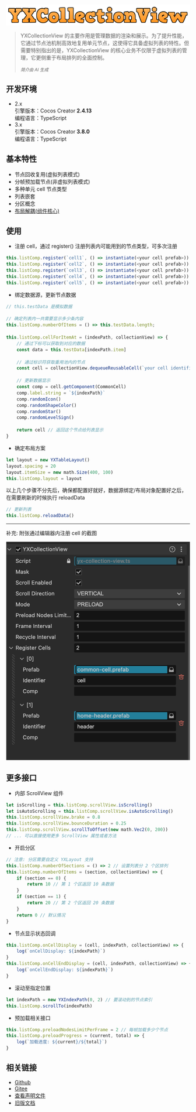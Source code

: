 ![title.png](./doc/imgs/title.png)


> YXCollectionView 的主要作用是管理数据的渲染和展示。为了提升性能，它通过节点池机制高效地复用单元节点，这使得它具备虚拟列表的特性。但需要特别指出的是，YXCollectionView 的核心业务不仅限于虚拟列表的管理，它更侧重于布局排列的全面控制。  
> 
> *<small>简介由 AI 生成</small>*
> 

## 开发环境
* 2.x  
    引擎版本：Cocos Creator **2.4.13**  
    编程语言：TypeScript
* 3.x  
    引擎版本：Cocos Creator **3.8.0**  
    编程语言：TypeScript  

## 基本特性  

* 节点回收复用(虚拟列表模式)  
* 分帧预加载节点(非虚拟列表模式)  
* 多种单元 cell 节点类型  
* 列表嵌套  
* 分区概念  
* [布局解耦(组件核心)](./doc/md/layout.md)  

## 使用  

* 注册 cell，通过 register() 注册列表内可能用到的节点类型，可多次注册    

```ts
this.listComp.register(`cell1`, () => instantiate(<your cell prefab>))
this.listComp.register(`cell2`, () => instantiate(<your cell prefab>))
this.listComp.register(`cell3`, () => instantiate(<your cell prefab>))
this.listComp.register(`cell4`, () => instantiate(<your cell prefab>))
this.listComp.register(`cell5`, () => instantiate(<your cell prefab>))
```

* 绑定数据源，更新节点数据   

```ts
// this.testData 是模拟数据  

// 确定列表内一共需要显示多少条内容   
this.listComp.numberOfItems = () => this.testData.length;

this.listComp.cellForItemAt = (indexPath, collectionView) => {
    // 通过下标可以获取到对应的数据
    const data = this.testData[indexPath.item]

    // 通过标识符获取重用池内的节点
    const cell = collectionView.dequeueReusableCell(`your cell identifier`)

    // 更新数据显示
    const comp = cell.getComponent(CommonCell)
    comp.label.string = `${indexPath}`
    comp.randomIcon()
    comp.randomShapeColor()
    comp.randomStar()
    comp.randomLevelSign()

    return cell // 返回这个节点给列表显示
}
```

* 确定布局方案  

```ts
let layout = new YXTableLayout()
layout.spacing = 20
layout.itemSize = new math.Size(400, 100)
this.listComp.layout = layout
```

以上几个步骤不分先后，确保都配置好就好，数据源绑定/布局对象配置好之后，在需要刷新的时候执行 reloadData  

```ts
// 更新列表
this.listComp.reloadData()
```  

---  

补充: 附张通过编辑器内注册 cell 的截图  

![img.png](./doc/imgs/editor-panel.png)

## 更多接口  

* 内部 ScrollView 组件  
```ts
let isScrolling = this.listComp.scrollView.isScrolling()
let isAutoScrolling = this.listComp.scrollView.isAutoScrolling()
this.listComp.scrollView.brake = 0.8
this.listComp.scrollView.bounceDuration = 0.25
this.listComp.scrollView.scrollToOffset(new math.Vec2(0, 200))
// ... 可以直接使用更多 ScrollView 属性或者方法  
```

* 开启分区  
```ts
// 注意: 分区需要自定义 YXLayout 支持  
this.listComp.numberOfSections = () => 2 // 设置列表分 2 个区排列
this.listComp.numberOfItems = (section, collectionView) => {
    if (section == 0) {
        return 10 // 第 1 个区返回 10 条数据
    }
    if (section == 1) {
        return 20 // 第 2 个区返回 20 条数据
    }
    return 0 // 默认情况  
}
```

* 节点显示状态回调  
```ts
this.listComp.onCellDisplay = (cell, indexPath, collectionView) => {
    log(`onCellDisplay: ${indexPath}`)
}
this.listComp.onCellEndDisplay = (cell, indexPath, collectionView) => {
    log(`onCellEndDisplay: ${indexPath}`)
}
```

* 滚动至指定位置  
```ts
let indexPath = new YXIndexPath(0, 2) // 要滚动到的节点索引
this.listComp.scrollTo(indexPath)
```

* 预加载相关接口  
```ts
this.listComp.preloadNodesLimitPerFrame = 2 // 每帧加载多少个节点
this.listComp.preloadProgress = (current, total) => {
    log(`加载进度: ${current}/${total}`)
}
```

## 相关链接  
* [Github](https://github.com/568071718/creator-collection-view)    
* [Gitee](https://gitee.com/568071718/creator-collection-view)  
* [查看声明文件](./doc/declarations/yx-collection-view.d.ts)  
* [旧版文档](https://gitee.com/568071718/creator-collection-view-doc)  


